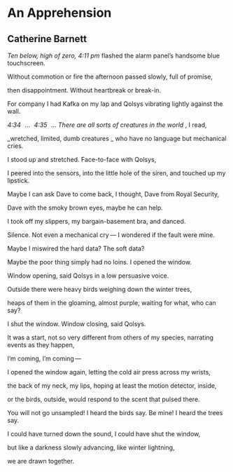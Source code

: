 # An Apprehension
## Catherine Barnett
_Ten below, high of zero, 4:11_ _pm_
flashed the alarm panel’s handsome blue touchscreen.

Without commotion or fire the afternoon
passed slowly, full of promise,

then disappointment.
Without heartbreak or break-in.

For company I had Kafka on my lap
and Qolsys vibrating lightly against the wall.

 _4:34_     ...     _4:35_     ...
 _There are all sorts of creatures in the world_ , I read,

 _wretched, limited, dumb creatures
_
who have no language but mechanical cries.

I stood up and stretched.
Face-to-face with Qolsys,

I peered into the sensors, into the little hole
of the siren, and touched up my lipstick.

Maybe I can ask Dave to come back, I thought,
Dave from Royal Security,

Dave with the smoky brown eyes,
maybe he can help.

I took off my slippers,
my bargain-basement bra, and danced.

Silence. Not even a mechanical cry —
I wondered if the fault were mine.

Maybe I miswired the hard data?
The soft data?

Maybe the poor thing simply had no loins.
I opened the window.

Window opening, said Qolsys
in a low persuasive voice.

Outside there were heavy birds
weighing down the winter trees,

heaps of them in the gloaming, almost purple,
waiting for what, who can say?

I shut the window.
Window closing, said Qolsys.

It was a start, not so very different from others of my species,
narrating events as they happen,

I’m coming,
I’m coming —

I opened the window again,
letting the cold air press across my wrists,

the back of my neck, my lips, hoping
at least the motion detector, inside,

or the birds, outside,
would respond to the scent that pulsed there.

You will not go unsampled! I heard the birds say.
Be mine! I heard the trees say.

I could have turned down the sound,
I could have shut the window,

but like a darkness slowly advancing,
like winter lightning,

we are drawn together.